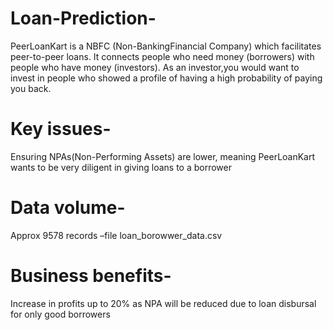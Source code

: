# Loan-Prediction-
PeerLoanKart is a NBFC (Non-BankingFinancial Company) which facilitates peer-to-peer loans. It connects people who need money (borrowers) with people who have money (investors). As an investor,you would want to invest in people who showed a profile of having a high probability of paying you back.
# Key issues- 
Ensuring NPAs(Non-Performing Assets) are lower, meaning PeerLoanKart wants to be very diligent in giving loans to a borrower
# Data volume-
Approx 9578 records –file loan_borowwer_data.csv
# Business benefits-
Increase in profits up to 20% as NPA will be reduced due to loan disbursal for only good borrowers

